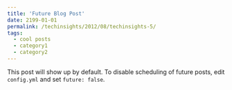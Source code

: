 ```yaml
---
title: 'Future Blog Post'
date: 2199-01-01
permalink: /techinsights/2012/08/techinsights-5/
tags:
  - cool posts
  - category1
  - category2
---
```


This post will show up by default. To disable scheduling of future posts, edit `config.yml` and set `future: false`. 
